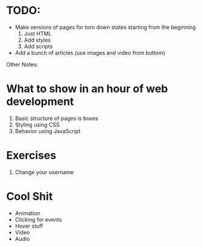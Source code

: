 TODO:
======

* Make versions of pages for torn down states starting from the beginning
  1. Just HTML
  2. Add styles
  3. Add scripts
* Add a bunch of articles (use images and video from bottom)



Other Notes:


What to show in an hour of web development
==========================================
1. Basic structure of pages is boxes
2. Styling using CSS
3. Behavior using JavaScript

Exercises
=========
1. Change your username

Cool Shit
=========
* Animation
* Clicking for events
* Hover stuff
* Video
* Audio
